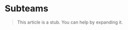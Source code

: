 # Subteams

<blockquote class='stub-quote'>This article is a stub. You can help by expanding it. <!-- TODO --></blockquote>
